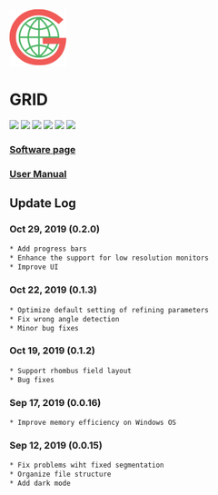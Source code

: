 <img src = "res/GRID_logo.png" width = 100>

# GRID
![](https://img.shields.io/pypi/pyversions/photo_grid.svg?logo=python&logoColor=white)
![](https://img.shields.io/pypi/dm/photo_grid.svg?label=pypi%20downloads&logo=python&logoColor=white)
![](https://img.shields.io/pypi/v/photo_grid.svg?label=pypi%20version&logo=python&logoColor=white)
![](https://api.codacy.com/project/badge/Grade/626008b19df543ecb33a78e8f82f5e91)
![](https://img.shields.io/github/license/poissonfish/photo_grid)
![](https://img.shields.io/github/languages/code-size/poissonfish/photo_grid)

### [Software page](https://zzlab.net/GRID)

### [User Manual](https://poissonfish.github.io/GRID)

## Update Log

### Oct 29, 2019 (0.2.0)
    * Add progress bars
    * Enhance the support for low resolution monitors
    * Improve UI
  
### Oct 22, 2019 (0.1.3)
    * Optimize default setting of refining parameters
    * Fix wrong angle detection
    * Minor bug fixes

### Oct 19, 2019 (0.1.2)
    * Support rhombus field layout
    * Bug fixes

### Sep 17, 2019 (0.0.16)
    * Improve memory efficiency on Windows OS

### Sep 12, 2019 (0.0.15)
    * Fix problems wiht fixed segmentation
    * Organize file structure
    * Add dark mode
